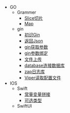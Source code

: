 * GO
  * Grammer
    * [Slice切片](GO/yufa/slice.md)
    * [Map](GO/yufa/map.md)
  * gin
    * [初识Gin](GO/gin/初识gin.md)
    * [返回Json](GO/gin/返回Json数据.md)
    * [gin获取参数](GO/gin/gin获取参数.md)
    * [gin参数绑定](GO/gin/gin参数绑定.md)
    * [文件上传](GO/gin/文件上传.md)
    * [database连接数据库](GO/gin/Datebase标准库.md)
    * [zap日志库](GO/gin/zap日志库.md)
    * [Viper读取配置文件](Go/gin/Viper读取配置文件.md)
* IOS
  * Swift
    * [常量变量拼接](ios/swift/常量变量拼接.md)
    * [可选类型](ios/swift/可选类型.md)
  * SwiftUI

